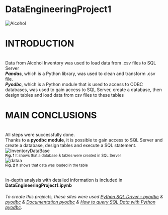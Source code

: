 # DataEngineeringProject1
![Alcohol](https://github.com/Lunczer93/DataEngineeringProject1/assets/65483365/67b013fd-f60f-4b87-8cde-c9296e800e26)

# INTRODUCTION
<br>Data from Alcohol Inventory was used to load data from .csv files to SQL Server
<br>***Pandas***, which is a Python library, was used to clean and transform .csv file.<br> ***Pyodbc***, which is a Python module that is used to access to ODBC databases, was used to gain access to SQL Server, create a database, then design tables and load data from csv files to these tables

# MAIN CONCLUSIONS
<br> All steps were successfully done. <br>Thanks to **a pyodbc module**, it is possible to gain access to SQL Server and create a database, design tables and execute a SQL statement.
<br>![InventoryDataBase](https://github.com/Lunczer93/DataEngineeringProject1/assets/65483365/5f6c77c5-305b-4ae8-879d-b6ebdb67d57f)
<br><sub>**Fig. 1** It shows that a database & tables were created in SQL Server</sub>
<br>![dataa](https://github.com/Lunczer93/DataEngineeringProject1/assets/65483365/8065cba7-6a18-4f28-8122-fadcee56294e)
<br><sub>**Fig. 2** It shows that data was loaded in the table</sub>



<br>In-depth analysis with detailed information is included in **DataEngineeringProject1.ipynb**



###### To create this projects, these sites were used [Python SQL Driver - pyodbc](https://learn.microsoft.com/pl-pl/sql/connect/python/pyodbc/python-sql-driver-pyodbc?view=sql-server-ver16) & [pyodbc](https://pypi.org/project/pyodbc/) & [Documentation pyodbc](https://github.com/mkleehammer/pyodbc/wiki) & [How to query SQL Data with Python pyodbc](https://www.mssqltips.com/sqlservertip/7293/pyodbc-open-source-access-odbc-databases/).
